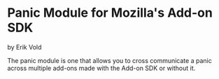 # Panic Module for Mozilla's Add-on SDK
by Erik Vold

The panic module is one that allows you to cross communicate a panic across
multiple add-ons made with the Add-on SDK or without it.
